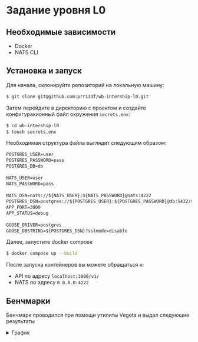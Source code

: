 # Задание уровня L0
## Необходимые зависимости
- Docker
- NATS CLI
## Установка и запуск
Для начала, склонируйте репозиторий на локальную машину:
```sh
$ git clone git@github.com:prr133f/wb-intership-l0.git
```
Затем перейдите в директорию с проектом и создайте конфигуракионный файл окружения `secrets.env`:
```sh
$ cd wb-intership-l0
$ touch secrets.env
```
Необходимая структура файла выглядит следующим образом:
```
POSTGRES_USER=user
POSTGRES_PASSWORD=pass
POSTGRES_DB=db

NATS_USER=user
NATS_PASSWORD=pass

NATS_DSN=nats://${NATS_USER}:${NATS_PASSWORD}@nats:4222
POSTGRES_DSN=postgres://${POSTGRES_USER}:${POSTGRES_PASSWORD}@db:5432/${POSTGRES_DB}
APP_PORT=3000
APP_STATUS=debug

GOOSE_DRIVER=postgres
GOOSE_DBSTRING=${POSTGRES_DSN}?sslmode=disable
```
Далее, запустите docker compose
```sh
$ docker compose up --build
```

После запуска контейнеров вы можете обращаться к:
- API по адресу `localhost:3000/v1/`
- NATS по адресу `0.0.0.0:4222`

## Бенчмарки
Бенчмарк проводился при помощи утилиты Vegeta и выдал следующие результаты

<details>
  <summary>График</summary>
  <img src="Vegeta Plot.png" alt="Benchmark plot" width="800">
</details>
